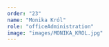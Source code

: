 ```yaml
---
order: "23"
name: "Monika Król"
role: "officeAdministration"
image: "images/MONIKA_KROL.jpg"    
---
```

